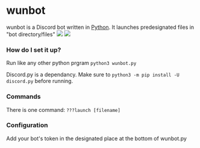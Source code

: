 # wunbot

wunbot is a Discord bot written in [Python](https://www.python.org "Python homepage"). It launches predesignated files in "bot directory/files"
![](gluten-free)
<img src="https://forthebadge.com/images/badges/gluten-free.svg">
### How do I set it up?

Run like any other python prgram `python3 wunbot.py` 

Discord.py is a dependancy. Make sure to `python3 -m pip install -U discord.py` before running. 

### Commands

There is one command: `???launch [filename]`

### Configuration

Add your bot's token in the designated place at the bottom of wunbot.py

